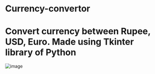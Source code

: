 # Currency-convertor

# Convert currency between Rupee, USD, Euro. Made using Tkinter library of Python

![image](https://user-images.githubusercontent.com/70687348/136746726-3fd9a237-c10c-4199-8e9e-7e35d4c7854b.png)
